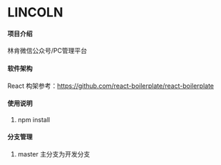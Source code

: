 # LINCOLN

#### 项目介绍
林肯微信公众号/PC管理平台

#### 软件架构
React 构架参考：https://github.com/react-boilerplate/react-boilerplate


#### 使用说明
1. npm install


#### 分支管理
1. master 主分支为开发分支

